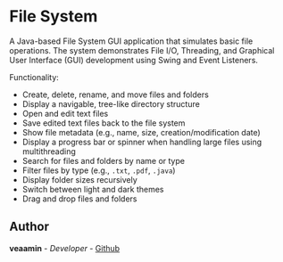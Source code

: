 <h1 align="left">File System</h1>
<p align="left">A Java-based File System GUI application that simulates basic file operations.
The system demonstrates File I/O, Threading, and Graphical User Interface (GUI) development using Swing and Event Listeners.
  

<p align="left">
  Functionality:
</p>

<ul align="left">
  <li>Create, delete, rename, and move files and folders</li>
  <li>Display a navigable, tree-like directory structure</li>
  <li>Open and edit text files</li>
  <li>Save edited text files back to the file system</li>
  <li>Show file metadata (e.g., name, size, creation/modification date)</li>
  <li>Display a progress bar or spinner when handling large files using multithreading</li>
  <li>Search for files and folders by name or type</li>
  <li>Filter files by type (e.g., <code>.txt</code>, <code>.pdf</code>, <code>.java</code>)</li>
  <li>Display folder sizes recursively</li>
  <li>Switch between light and dark themes</li>
  <li>Drag and drop files and folders</li>
</ul>

## Author
**veaamin** - *Developer* - [Github](https://github.com/veaamin)

